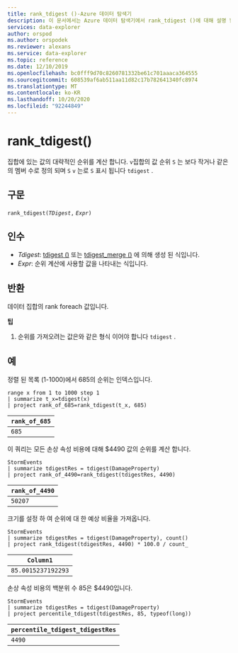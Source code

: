 ```yaml
---
title: rank_tdigest ()-Azure 데이터 탐색기
description: 이 문서에서는 Azure 데이터 탐색기에서 rank_tdigest ()에 대해 설명 합니다.
services: data-explorer
author: orspod
ms.author: orspodek
ms.reviewer: alexans
ms.service: data-explorer
ms.topic: reference
ms.date: 12/10/2019
ms.openlocfilehash: bc0fff9d70c8260781332be61c701aaaca364555
ms.sourcegitcommit: 608539af6ab511aa11d82c17b782641340fc8974
ms.translationtype: MT
ms.contentlocale: ko-KR
ms.lasthandoff: 10/20/2020
ms.locfileid: "92244849"
---
```

# <a name="rank_tdigest"></a>rank_tdigest()

집합에 있는 값의 대략적인 순위를 계산 합니다. `v`집합의 값 순위 `S` 는 보다 작거나 같은의 멤버 수로 정의 되며 `S` `v` 는로 `S` 표시 됩니다 `tdigest` .

## <a name="syntax"></a>구문

`rank_tdigest(`*`TDigest`*`,` *`Expr`*`)`

## <a name="arguments"></a>인수

* *Tdigest*: [tdigest ()](tdigest-aggfunction.md) 또는 [tdigest_merge ()](tdigest-merge-aggfunction.md) 에 의해 생성 된 식입니다.
* *Expr*: 순위 계산에 사용할 값을 나타내는 식입니다.

## <a name="returns"></a>반환

데이터 집합의 rank foreach 값입니다.

**팁**

1) 순위를 가져오려는 값은와 같은 형식 이어야 합니다 `tdigest` .

## <a name="examples"></a>예

정렬 된 목록 (1-1000)에서 685의 순위는 인덱스입니다.

<!-- csl: https://help.kusto.windows.net:443/Samples -->
```kusto
range x from 1 to 1000 step 1
| summarize t_x=tdigest(x)
| project rank_of_685=rank_tdigest(t_x, 685)
```

|`rank_of_685`|
|-------------|
|`685`        |

이 쿼리는 모든 손상 속성 비용에 대해 $4490 값의 순위를 계산 합니다.

<!-- csl: https://help.kusto.windows.net:443/Samples -->
```kusto
StormEvents
| summarize tdigestRes = tdigest(DamageProperty)
| project rank_of_4490=rank_tdigest(tdigestRes, 4490) 

```

|`rank_of_4490`|
|--------------|
|`50207`       |

크기를 설정 하 여 순위에 대 한 예상 비율을 가져옵니다.

<!-- csl: https://help.kusto.windows.net:443/Samples -->
```kusto
StormEvents
| summarize tdigestRes = tdigest(DamageProperty), count()
| project rank_tdigest(tdigestRes, 4490) * 100.0 / count_

```

|`Column1`         |
|------------------|
|`85.0015237192293`|


손상 속성 비용의 백분위 수 85은 $4490입니다.

<!-- csl: https://help.kusto.windows.net:443/Samples -->
```kusto
StormEvents
| summarize tdigestRes = tdigest(DamageProperty)
| project percentile_tdigest(tdigestRes, 85, typeof(long))

```

|`percentile_tdigest_tdigestRes`|
|-------------------------------|
|`4490`                         |


